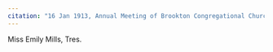 ```yaml
---
citation: "16 Jan 1913, Annual Meeting of Brookton Congregational Church. Sunday School Report for 1912. Digitally photographed entry in *Congregational Church 1868-1933 Minutes of Meetings and Membership*, used with permission from Caroline Valley Community Church."
---
```


Miss Emily Mills, Tres. 


